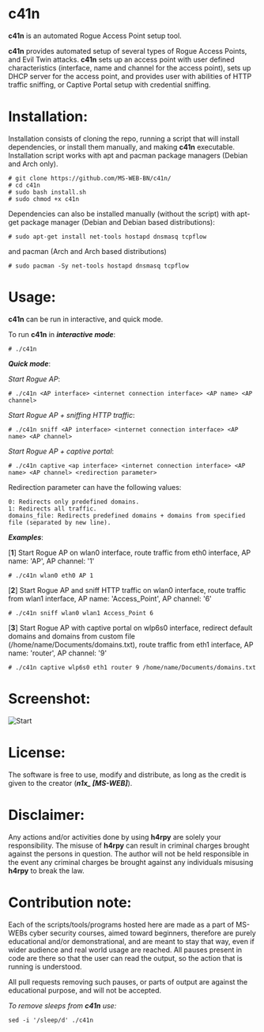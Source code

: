 # c41n
**c41n** is an automated Rogue Access Point setup tool.

**c41n** provides automated setup of several types of Rogue Access Points, and Evil Twin attacks. **c41n** sets up an access point with user defined characteristics (interface, name and channel for the access point), sets up DHCP server for the access point, and provides user with abilities of HTTP traffic sniffing, or Captive Portal setup with credential sniffing. 

# Installation:
Installation consists of cloning the repo, running a script that will install dependencies, or install them manually, and making **c41n** executable. Installation script works with apt and pacman package managers (Debian and Arch only). 
```
# git clone https://github.com/MS-WEB-BN/c41n/
# cd c41n
# sudo bash install.sh
# sudo chmod +x c41n
```
Dependencies can also be installed manually (without the script) with apt-get package manager (Debian and Debian based distributions):
```
# sudo apt-get install net-tools hostapd dnsmasq tcpflow
```
and pacman (Arch and Arch based distributions)
```
# sudo pacman -Sy net-tools hostapd dnsmasq tcpflow
```

# Usage:
**c41n** can be run in interactive, and quick mode.

To run **c41n** in ***interactive mode***:
```
# ./c41n
```

***Quick mode***:


*Start Rogue AP*:
```
# ./c41n <AP interface> <internet connection interface> <AP name> <AP channel>
```

*Start Rogue AP + sniffing HTTP traffic*:
```
# ./c41n sniff <AP interface> <internet connection interface> <AP name> <AP channel>
```

*Start Rogue AP + captive portal*:
```
# ./c41n captive <ap interface> <internet connection interface> <AP name> <AP channel> <redirection parameter>
```

Redirection parameter can have the following values: 
```
0: Redirects only predefined domains.
1: Redirects all traffic.
domains_file: Redirects predefined domains + domains from specified file (separated by new line).
```

***Examples***:

[**1**] Start Rogue AP on wlan0 interface, route traffic from eth0 interface, AP name: 'AP', AP channel: '1'
```
# ./c41n wlan0 eth0 AP 1
```

[**2**] Start Rogue AP and sniff HTTP traffic on wlan0 interface, route traffic from wlan1 interface, AP name: 'Access_Point', AP channel: '6'
```
# ./c41n sniff wlan0 wlan1 Access_Point 6
```

[**3**] Start Rogue AP with captive portal on wlp6s0 interface, redirect default domains and domains from custom file (/home/name/Documents/domains.txt), route traffic from eth1 interface, AP name: 'router', AP channel: '9'
```
# ./c41n captive wlp6s0 eth1 router 9 /home/name/Documents/domains.txt
```

# Screenshot:
![Start](https://i.ibb.co/rH8hykc/screenshot.png)

# License:

The software is free to use, modify and distribute, as long as the credit is given to the creator (***n1x_ [MS-WEB]***).

# Disclaimer:

Any actions and/or activities done by using **h4rpy** are solely your responsibility. The misuse of **h4rpy** can result in criminal charges brought against the persons in question. The author will not be held responsible in the event any criminal charges be brought against any individuals misusing **h4rpy** to break the law.

# Contribution note:

Each of the scripts/tools/programs hosted here are made as a part of MS-WEBs cyber security courses, aimed toward beginners, therefore are purely educational and/or demonstrational, and are meant to stay that way, even if wider audience and real world usage are reached. All pauses present in code are there so that the user can read the output, so the action that is running is understood.

All pull requests removing such pauses, or parts of output are against the educational purpose, and will not be accepted.

*To remove sleeps from **c41n** use:*
```
sed -i '/sleep/d' ./c41n
```
